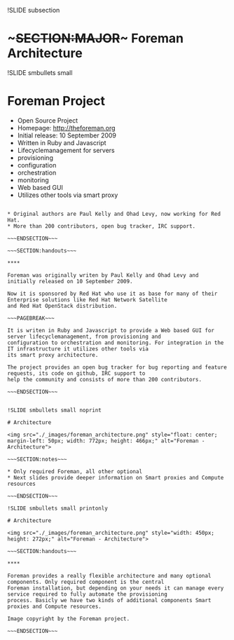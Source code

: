 !SLIDE subsection
# ~~~SECTION:MAJOR~~~ Foreman Architecture

!SLIDE smbullets small
# Foreman Project

* Open Source Project
 * Homepage: http://theforeman.org
 * Initial release: 10 September 2009
 * Written in Ruby and Javascript
* Lifecyclemanagement for servers
 * provisioning
 * configuration
 * orchestration
 * monitoring
* Web based GUI
* Utilizes other tools via smart proxy

~~~SECTION:notes~~~

* Original authors are Paul Kelly and Ohad Levy, now working for Red Hat.
* More than 200 contributors, open bug tracker, IRC support.

~~~ENDSECTION~~~

~~~SECTION:handouts~~~

****

Foreman was originally writen by Paul Kelly and Ohad Levy and initially released on 10 September 2009.

Now it is sponsored by Red Hat who use it as base for many of their Enterprise solutions like Red Hat Network Satellite
and Red Hat OpenStack distribution.

~~~PAGEBREAK~~~

It is writen in Ruby and Javascript to provide a Web based GUI for server lifecyclemanagement, from provisioning and
configuration to orchestration and monitoring. For integration in the IT infrastructure it utilizes other tools via
its smart proxy architecture.

The project provides an open bug tracker for bug reporting and feature requests, its code on github, IRC support to 
help the community and consists of more than 200 contributors.

~~~ENDSECTION~~~


!SLIDE smbullets small noprint

# Architecture

<img src="./_images/foreman_architecture.png" style="float: center; margin-left: 50px; width: 772px; height: 466px;" alt="Foreman - Architecture">

~~~SECTION:notes~~~

* Only required Foreman, all other optional
* Next slides provide deeper information on Smart proxies and Compute resources 

~~~ENDSECTION~~~

!SLIDE smbullets small printonly

# Architecture

<img src="./_images/foreman_architecture.png" style="width: 450px; height: 272px;" alt="Foreman - Architecture">

~~~SECTION:handouts~~~

****

Foreman provides a really flexible architecture and many optional components. Only required component is the central
Foreman installation, but depending on your needs it can manage every service required to fully automate the provisioning
process. Basicly we have two kinds of additional components Smart proxies and Compute resources.

Image copyright by the Foreman project.

~~~ENDSECTION~~~

